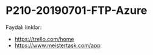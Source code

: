 # P210-20190701-FTP-Azure

Faydalı linklər:

- https://trello.com/home
- https://www.meistertask.com/app
